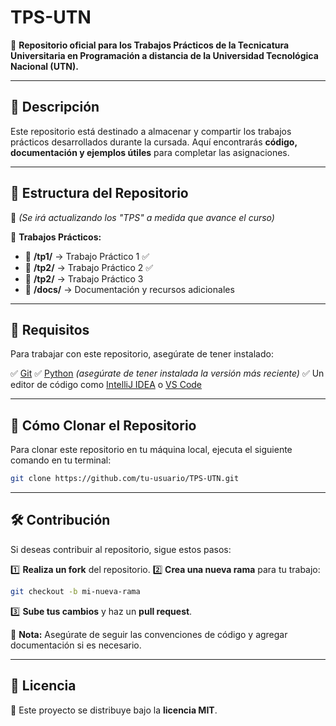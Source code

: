 # TPS-UTN

📌 **Repositorio oficial para los Trabajos Prácticos de la Tecnicatura Universitaria en Programación a distancia de la Universidad Tecnológica Nacional (UTN).**

---

## 📌 Descripción

Este repositorio está destinado a almacenar y compartir los trabajos prácticos desarrollados durante la cursada. Aquí encontrarás **código, documentación y ejemplos útiles** para completar las asignaciones.

---

## 📁 Estructura del Repositorio

📌 *(Se irá actualizando los "TPS" a medida que avance el curso)*

📂 **Trabajos Prácticos:**
- 📌 **/tp1/** → Trabajo Práctico 1 ✅
- 📌 **/tp2/** → Trabajo Práctico 2 ✅
- 📌 **/tp2/** → Trabajo Práctico 3 
- 📄 **/docs/** → Documentación y recursos adicionales

---

## 🚀 Requisitos

Para trabajar con este repositorio, asegúrate de tener instalado:

✅ [Git](https://git-scm.com/)
✅ [Python](https://www.python.org/) *(asegúrate de tener instalada la versión más reciente)*
✅ Un editor de código como [IntelliJ IDEA](https://www.jetbrains.com/idea/) o [VS Code](https://code.visualstudio.com/)

---

## 📌 Cómo Clonar el Repositorio

Para clonar este repositorio en tu máquina local, ejecuta el siguiente comando en tu terminal:

```bash
git clone https://github.com/tu-usuario/TPS-UTN.git
```

---

## 🛠 Contribución

Si deseas contribuir al repositorio, sigue estos pasos:

1️⃣ **Realiza un fork** del repositorio.
2️⃣ **Crea una nueva rama** para tu trabajo:
   ```bash
   git checkout -b mi-nueva-rama
   ```
3️⃣ **Sube tus cambios** y haz un **pull request**.

📢 **Nota:** Asegúrate de seguir las convenciones de código y agregar documentación si es necesario.

---

## 📄 Licencia

📜 Este proyecto se distribuye bajo la **licencia MIT**.

